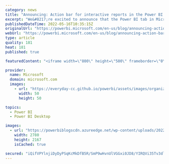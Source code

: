 ```yaml
---
category: news
title: "Announcing: Action bar for interactive reports in the Power BI tab for Microsoft Teams"
excerpt: "We&#8217;re excited to announce that the Power BI tab in Microsoft Teams is getting a new action bar for interactive reports. The action bar enables users in the Power BI tab to use all the capabilities they have in the service when interactive reports are added to channels, chats, or meetings in Microsoft"
publishedDateTime: 2022-05-16T10:35:15Z
originalUrl: "https://powerbi.microsoft.com/en-us/blog/announcing-action-bar-for-interactive-reports-in-the-power-bi-tab-for-microsoft-teams/"
webUrl: "https://powerbi.microsoft.com/en-us/blog/announcing-action-bar-for-interactive-reports-in-the-power-bi-tab-for-microsoft-teams/"
type: article
quality: 181
heat: 181
published: true

featuredContent: "<iframe width=\"800\" height=\"500\" frameborder=\"0\" src=\"https://www.youtube.com/embed/LTdpe2ENW4M\" allow=\"accelerometer; autoplay; encrypted-media; gyroscope; picture-in-picture\" allowfullscreen></iframe>"

provider:
  name: Microsoft
  domain: microsoft.com
  images:
    - url: "https://everyday-cc.github.io/powerbi/assets/images/organizations/microsoft.com-50x50.jpg"
      width: 50
      height: 50

topics:
  - Power BI
  - Power BI Desktop

images:
  - url: "https://powerbiblogscdn.azureedge.net/wp-content/uploads/2022/05/graphical-user-interface-application-description-11.png"
    width: 2780
    height: 2167
    isCached: true

secured: "iQifVPYlnjiDyDyPSqKcMkDfB5R/SmP9wHvnUlVGGxi0JD8/YIRQVi35Tv3dlaaBzAyJsHCECoXEyvMtAf3sm0gsyim7gJTC/K+DEPxsYAX7uMc1gGv0GmuSEck5hZXDW3LNMkibadJ2d8f4rYXqifbqQQ9TQk07hT+LKcrjs7qDn3g51apW+D0m4FdVVYFym1FMY/TYmAu7sg/NE+vLB7hJ6CWVdA/cZ3eWhO30+sFUVSIl5DDYh7EWem0ehTTO8xufFXC2rnt4YdmCxR+1CJOdjHPBVMPLtL7YhSas3/bcB1znYLj+LlxQRoE3XkVIBAnDIErge9HlbwVvrLbXsT9vB2XzJTViEY3d38FaTU7pzWluqKPA6dw9Mdi2TDIoSQVikzaZQTD7EQUn2jDswE0r1vdwk7CFJzSghKSHFWEzU9onQgbBopybJYHB2tb2c2cLKPCeEYTC5Qx+EnTCXA==;RJjbZkijNQYCHRNkw+DBEg=="
---
```


